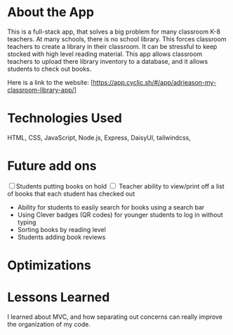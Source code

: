 # About the App

This is a full-stack app, that solves a big problem for many classroom K-8 teachers. At many schools, there is no school library. This forces classroom teachers to create a library in their classroom. It can be stressful to keep stocked with high level reading material. This app allows classroom teachers to upload there library inventory to a database, and it allows students to check out books. 

Here is a link to the website: [https://app.cyclic.sh/#/app/adrieason-my-classroom-library-app/] 

# Technologies Used 

HTML, CSS, JavaScript, Node.js, Express, DaisyUI, tailwindcss, 

# Future add ons
<input type="checkbox">Students putting books on hold 
<input type="checkbox"> Teacher ability to view/print off a list of books that each student has checked out 
- Ability for students to easily search for books using a search bar 
- Using Clever badges (QR codes) for younger students to log in without typing
- Sorting books by reading level 
- Students adding book reviews 

# Optimizations


# Lessons Learned
I learned about MVC, and how separating out concerns can really improve the organization of my code. 
